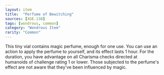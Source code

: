 ```yaml
---
layout: item
title:  "Perfume of Bewitching"
sources: [XGE.138]
tags: [wondrous, common]
category: "Wondrous Item"
rarity: "Common"
---
```


This tiny vial contains magic perfume, enough for one use. You can use an action to apply the perfume to yourself, and its effect lasts 1 hour. For the duration, you have advantage on all Charisma checks directed at humanoids of challenge rating 1 or lower. Those subjected to the perfume's effect are not aware that they've been influenced by magic.